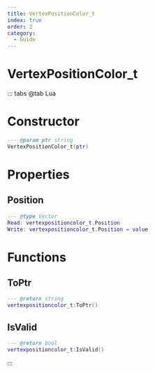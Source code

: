 ```yaml
---
title: VertexPositionColor_t
index: true
order: 2
category:
  - Guide
---
```


# VertexPositionColor_t

::: tabs
@tab Lua
# Constructor
```lua
--- @param ptr string
VertexPositionColor_t(ptr)
```
# Properties
## Position 
```lua
--- @type Vector
Read: vertexpositioncolor_t.Position
Write: vertexpositioncolor_t.Position = value
```
# Functions
## ToPtr
```lua
--- @return string
vertexpositioncolor_t:ToPtr()
```
## IsValid
```lua
--- @return bool
vertexpositioncolor_t:IsValid()
```

:::